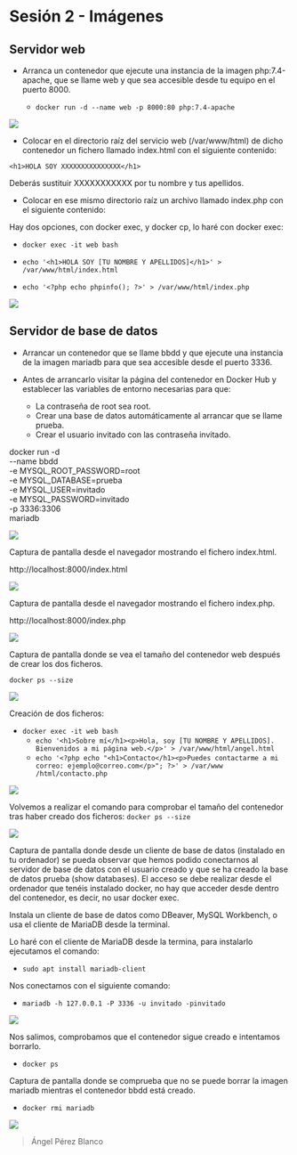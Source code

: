 # Sesión 2 - Imágenes

## Servidor web

* Arranca un contenedor que ejecute una instancia de la imagen php:7.4-apache, que se llame web y que sea accesible desde tu equipo en el puerto 8000.

   * `docker run -d --name web -p 8000:80 php:7.4-apache`

![](/Images/img6.png)

* Colocar en el directorio raíz del servicio web (/var/www/html) de dicho contenedor un fichero llamado index.html con el siguiente contenido:

`<h1>HOLA SOY XXXXXXXXXXXXXXX</h1>`
   
Deberás sustituir XXXXXXXXXXX por tu nombre y tus apellidos.

* Colocar en ese mismo directorio raíz un archivo llamado index.php con el siguiente contenido:

<?php echo phpinfo(); ?>

Hay dos opciones, con docker exec, y docker cp, lo haré con docker exec:

   * `docker exec -it web bash`

   * `echo '<h1>HOLA SOY [TU NOMBRE Y APELLIDOS]</h1>' > /var/www/html/index.html`
   
   * `echo '<?php echo phpinfo(); ?>' > /var/www/html/index.php`

![](/Images/img7.png)

## Servidor de base de datos

* Arrancar un contenedor que se llame bbdd y que ejecute una instancia de la imagen mariadb para que sea accesible desde el puerto 3336.

* Antes de arrancarlo visitar la página del contenedor en Docker Hub y establecer las variables de entorno necesarias para que:
    * La contraseña de root sea root.
    * Crear una base de datos automáticamente al arrancar que se llame prueba.
    * Crear el usuario invitado con las contraseña invitado.

docker run -d \
--name bbdd \
-e MYSQL_ROOT_PASSWORD=root \
-e MYSQL_DATABASE=prueba \
-e MYSQL_USER=invitado \
-e MYSQL_PASSWORD=invitado \
-p 3336:3306 \
mariadb

![](/Images/img8.png)

Captura de pantalla desde el navegador mostrando el fichero index.html.

http://localhost:8000/index.html

![](/Images/img9.png)


Captura de pantalla desde el navegador mostrando el fichero index.php.

http://localhost:8000/index.php

![](/Images/img10.png)


Captura de pantalla donde se vea el tamaño del contenedor web después de crear los dos ficheros.

`docker ps --size`

![](/Images/img11.png)

Creación de dos ficheros:

* `docker exec -it web bash`
  * `echo '<h1>Sobre mí</h1><p>Hola, soy [TU NOMBRE Y APELLIDOS]. Bienvenidos a mi página web.</p>' > /var/www/html/angel.html`
  * `echo '<?php echo "<h1>Contacto</h1><p>Puedes contactarme a mi correo: ejemplo@correo.com</p>"; ?>' > /var/www /html/contacto.php`
    
![](/Images/img12.png)

Volvemos a realizar el comando para comprobar el tamaño del contenedor tras haber creado dos ficheros:
`docker ps --size`

![](/Images/img13.png)


Captura de pantalla donde desde un cliente de base de datos (instalado en tu ordenador) se pueda observar que hemos podido conectarnos al servidor de base de datos con el usuario creado y que se ha creado la base de datos prueba (show databases). 
El acceso se debe realizar desde el ordenador que tenéis instalado docker, no hay que acceder desde dentro del contenedor, es decir, no usar docker exec.

Instala un cliente de base de datos como DBeaver, MySQL Workbench, o usa el cliente de MariaDB desde la terminal.

Lo haré con el cliente de MariaDB desde la termina, para instalarlo ejecutamos el comando:

* `sudo apt install mariadb-client`

Nos conectamos con el siguiente comando:

* `mariadb -h 127.0.0.1 -P 3336 -u invitado -pinvitado`

![](/Images/img14.png)

Nos salimos, comprobamos que el contenedor sigue creado e intentamos borrarlo.

* `docker ps`
  
Captura de pantalla donde se comprueba que no se puede borrar la imagen mariadb mientras el contenedor bbdd está creado.

* `docker rmi mariadb`

![](/Images/img15.png)


> Ángel Pérez Blanco
